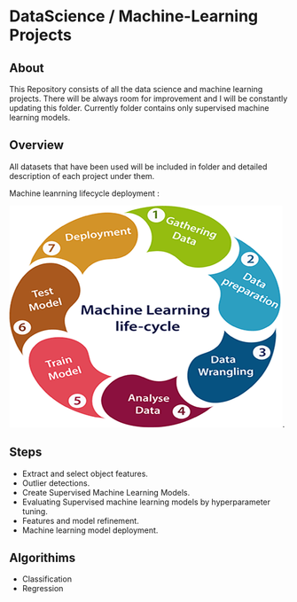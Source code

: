 # DataScience / Machine-Learning Projects

## About
This Repository consists of all the data science and machine learning projects.
There will be always room for improvement and I will be constantly updating this folder.
Currently folder contains only supervised machine learning models.

## Overview

All datasets that have been used will be included in folder and detailed description of each project under them.

Machine leanrning lifecycle deployment :


![](readme-resources/machine-learning-life-cycle.png).

## Steps

- Extract and select object features.
- Outlier detections.
- Create Supervised Machine Learning Models.
- Evaluating Supervised machine learning models by hyperparameter tuning.
- Features and model refinement.
- Machine learning model deployment.

## Algorithims

- Classification
- Regression
